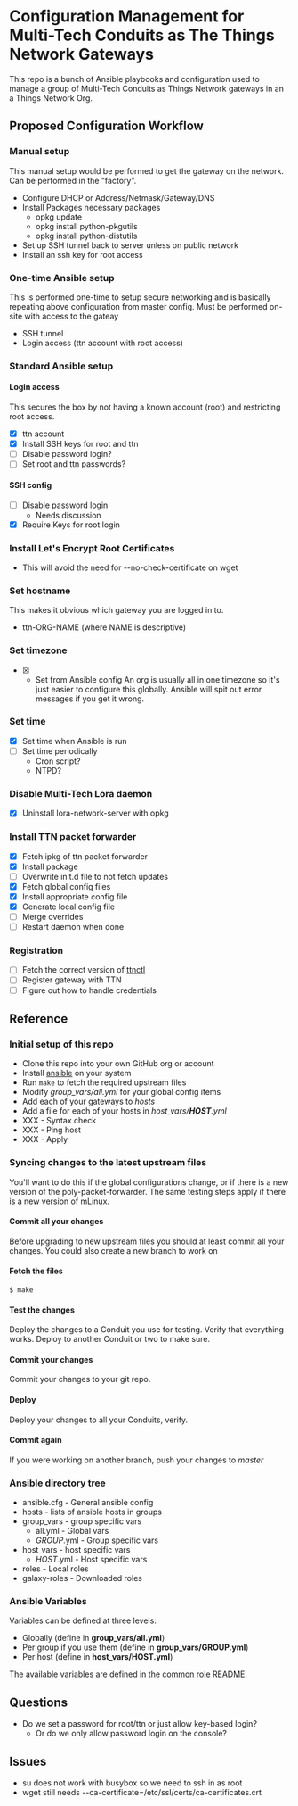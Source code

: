 # Configuration Management for Multi-Tech Conduits as The Things Network Gateways

This repo is a bunch of Ansible playbooks and configuration used to
manage a group of Multi-Tech Conduits as Things Network gateways in an
a Things Network Org.

## Proposed Configuration Workflow
### Manual setup
This manual setup would be performed to get the gateway on the
network.  Can be performed in the "factory".
+ Configure DHCP or Address/Netmask/Gateway/DNS
+ Install Packages necessary packages
    + opkg update
	+ opkg install python-pkgutils
	+ opkg install python-distutils
+ Set up SSH tunnel back to server unless on public network
+ Install an ssh key for root access
### One-time Ansible setup
This is performed one-time to setup secure networking and is basically
repeating above configuration from master config.  Must be performed
on-site with access to the gateay
+ SSH tunnel
+ Login access (ttn account with root access)
### Standard Ansible setup
#### Login access
This secures the box by not having a known account (root) and
restricting root access.
+ [X] ttn account
+ [X] Install SSH keys for root and ttn
+ [ ] Disable password login?
+ [ ] Set root and ttn passwords?
#### SSH config
+ [ ] Disable password login
    + Needs discussion
+ [X] Require Keys for root login
### Install Let's Encrypt Root Certificates
+ This will avoid the need for --no-check-certificate on wget
### Set hostname
This makes it obvious which gateway you are logged in to.
+ ttn-ORG-NAME (where NAME is descriptive)
### Set timezone
+ [X] - Set from Ansible config
An org is usually all in one timezone so it's just easier to configure
this globally.  Ansible will spit out error messages if you get it wrong.
### Set time
+ [X] Set time when Ansible is run
+ [ ] Set time periodically
   + Cron script?
   + NTPD?
### Disable Multi-Tech Lora daemon
+ [X] Uninstall lora-network-server with opkg
### Install TTN packet forwarder
+ [X] Fetch ipkg of ttn packet forwarder
+ [X] Install package
+ [ ] Overwrite init.d file to not fetch updates
+ [X] Fetch global config files
+ [X] Install appropriate config file
+ [X] Generate local config file
+ [ ] Merge overrides
+ [ ] Restart daemon when done

### Registration
+ [ ] Fetch the correct version of [ttnctl](https://www.thethingsnetwork.org/docs/network/cli/quick-start.html#device-management)
+ [ ] Register gateway with TTN
+ [ ] Figure out how to handle credentials

## Reference

### Initial setup of this repo
+ Clone this repo into your own GitHub org or account
+ Install [ansible](XXX) on your system
+ Run ```make``` to fetch the required upstream files
+ Modify *group_vars/all.yml* for your global config items
+ Add each of your gateways to *hosts*
+ Add a file for each of your hosts in *host_vars/**HOST**.yml*
+ XXX - Syntax check
+ XXX - Ping host
+ XXX - Apply

### Syncing changes to the latest upstream files
You'll want to do this if the global configurations change, or if
there is a new version of the poly-packet-forwarder.  The same testing
steps apply if there is a new version of mLinux.

#### Commit all your changes
Before upgrading to new upstream files you should at least commit all
your changes.  You could also create a new branch to work on
#### Fetch the files
```$ make```
#### Test the changes
Deploy the changes to a Conduit you use for testing.  Verify that
everything works.  Deploy to another Conduit or two to make sure.
#### Commit your changes
Commit your changes to your git repo.
#### Deploy
Deploy your changes to all your Conduits, verify.
#### Commit again
If you were working on another branch, push your changes to *master*

### Ansible directory tree
+ ansible.cfg - General ansible config
+ hosts - lists of ansible hosts in groups
+ group_vars - group specific vars
    + all.yml - Global vars
    + *GROUP*.yml - Group specific vars
+ host_vars - host specific vars
    + *HOST*.yml - Host specific vars
+ roles - Local roles
+ galaxy-roles - Downloaded roles

### Ansible Variables
Variables can be defined at three levels:
+ Globally (define in **group_vars/all.yml**)
+ Per group if you use them (define in **group_vars/GROUP.yml**)
+ Per host (define in **host_vars/HOST.yml**)

The available variables are defined in the [common role README](roles/common/README.md).

## Questions
+ Do we set a password for root/ttn or just allow key-based login?
    + Or do we only allow password login on the console?

## Issues
+ su does not work with busybox so we need to ssh in as root
+ wget still needs --ca-certificate=/etc/ssl/certs/ca-certificates.crt

